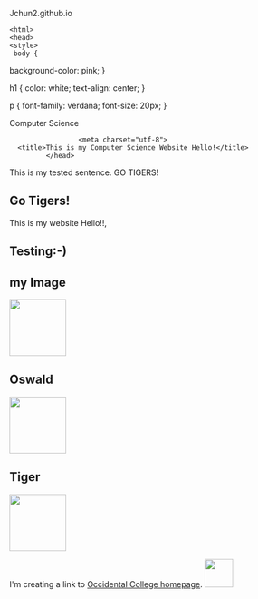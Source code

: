 Jchun2.github.io
 <!DOCTYPE HTML>
    <html>
    <head>
    <style>
     body {
  background-color: pink;
}

h1 {
  color: white;
  text-align: center;
}

p {
  font-family: verdana;
  font-size: 20px;
}
</style>
</head>
<body>
<head>Computer Science</head>

                     <meta charset="utf-8">
      <title>This is my Computer Science Website Hello!</title>
             </head>
<body> </body>
<body>
    <p> This is my tested sentence. GO TIGERS!</p>
    <section data-type""chapter">
    <h1 id="chapter1">Go Tigers!</h1>
    <p class""bluetext">This is my website Hello!!, 
    </p>
             </body>
<h1>Testing:-)</h1>
<h2>my Image</h2>
<img src="C:\Users\jchun\Downloads\computer.jpeg.png" width='100"' height='100"'/>
<h1>Oswald</h1>
<img src="C:\Users\jchun\Downloads\Oswald.jpg" width='100"' height='100"'/>
<h1>Tiger</h1>
<img src="C:\Users\jchun\Downloads\Bengal-tiger.jpg" width="100" height="100"/>
<p>I'm creating a link to
<a href="https://www.oxy.edu/">Occidental College homepage</a>.
<img height="50&quot;" src="C:\Users\jchun\Downloads\Jchun2.github.io\image\Occidental_College_Seal.png.png" width="50&quot;"/>
</p>
</body>
</html>

